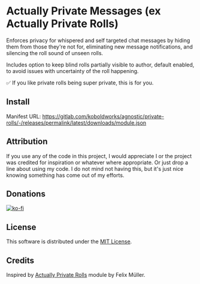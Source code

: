 # Actually Private Messages (ex Actually Private Rolls)

Enforces privacy for whispered and self targeted chat messages by hiding them from those they're not for, eliminating new message notifications, and silencing the roll sound of unseen rolls.

Includes option to keep blind rolls partially visible to author, default enabled, to avoid issues with uncertainty of the roll happening.

✅ If you like private rolls being super private, this is for you.

## Install

Manifest URL: <https://gitlab.com/koboldworks/agnostic/private-rolls/-/releases/permalink/latest/downloads/module.json>

## Attribution

If you use any of the code in this project, I would appreciate I or the project was credited for inspiration or whatever where appropriate. Or just drop a line about using my code. I do not mind not having this, but it's just nice knowing something has come out of my efforts.

## Donations

[![ko-fi](https://ko-fi.com/img/githubbutton_sm.svg)](https://ko-fi.com/I2I13O9VZ)

## License

This software is distributed under the [MIT License](./LICENSE).

## Credits

Inspired by [Actually Private Rolls](https://github.com/syl3r86/Actually-Private-Rolls) module by Felix Müller.
